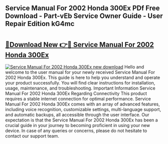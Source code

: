 ## Service Manual For 2002 Honda 300Ex PDf Free Download - Part-vEb Service Owner Guide - User Repair Edition kG4mc

# <h2><a href="http://bc72555.oget.top/?id=Service+Manual+For+2002+Honda+300Ex">🔗Download New 👉🔴 Service Manual For 2002 Honda 300Ex</a></h2>

[![Service Manual For 2002 Honda 300Ex new download](https://i.imgur.com/5g1atiW.png)](http://bc72555.oget.top/?id=Service+Manual+For+2002+Honda+300Ex)
Hello and welcome to the user manual for your newly received Service Manual For 2002 Honda 300Ex. This guide is here to help you understand and operate your product successfully. You will find clear instructions for installation, usage, maintenance, and troubleshooting. Important Information Service Manual For 2002 Honda 300Ex Regarding Connectivity This product requires a stable internet connection for optimal performance. Service Manual For 2002 Honda 300Ex comes with an array of advanced features, including voice recognition, customizable settings, multi-language support, and automatic backups, all accessible through the user interface. Our expectation is that the Service Manual For 2002 Honda 300Ex has been a crucial guide in your journey to becoming proficient in using your new device. In case of any queries or concerns, please do not hesitate to contact our support team.
